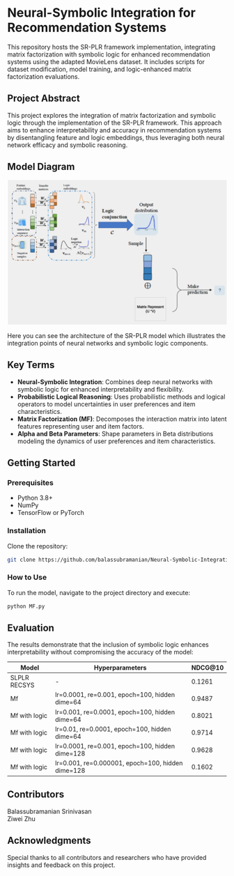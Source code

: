 # Neural-Symbolic Integration for Recommendation Systems

This repository hosts the SR-PLR framework implementation, integrating matrix factorization with symbolic logic for enhanced recommendation systems using the adapted MovieLens dataset. It includes scripts for dataset modification, model training, and logic-enhanced matrix factorization evaluations.


## Project Abstract

This project explores the integration of matrix factorization and symbolic logic through the implementation of the SR-PLR framework. This approach aims to enhance interpretability and accuracy in recommendation systems by disentangling feature and logic embeddings, thus leveraging both neural network efficacy and symbolic reasoning.

## Model Diagram

![Model Diagram](Model-Architecture.png)

Here you can see the architecture of the SR-PLR model which illustrates the integration points of neural networks and symbolic logic components.

## Key Terms

- **Neural-Symbolic Integration**: Combines deep neural networks with symbolic logic for enhanced interpretability and flexibility.
- **Probabilistic Logical Reasoning**: Uses probabilistic methods and logical operators to model uncertainties in user preferences and item characteristics.
- **Matrix Factorization (MF)**: Decomposes the interaction matrix into latent features representing user and item factors.
- **Alpha and Beta Parameters**: Shape parameters in Beta distributions modeling the dynamics of user preferences and item characteristics.

## Getting Started

### Prerequisites

- Python 3.8+
- NumPy
- TensorFlow or PyTorch

### Installation

Clone the repository:
```bash
git clone https://github.com/balassubramanian/Neural-Symbolic-Integration-for-Recommendation-Systems.git
```
### How to Use

To run the model, navigate to the project directory and execute:
```bash
python MF.py
```


## Evaluation

The results demonstrate that the inclusion of symbolic logic enhances interpretability without compromising the accuracy of the model:

| Model         | Hyperparameters                      | NDCG@10 |
|---------------|--------------------------------------|---------|
| SLPLR RECSYS  | -                                    | 0.1261  |
| Mf            | lr=0.0001, re=0.001, epoch=100, hidden dime=64 | 0.9487  |
| Mf with logic | lr=0.001, re=0.0001, epoch=100, hidden dime=64 | 0.8021  |
| Mf with logic | lr=0.01, re=0.0001, epoch=100, hidden dime=64 | 0.9714  |
| Mf with logic | lr=0.0001, re=0.001, epoch=100, hidden dime=128 | 0.9628  |
| Mf with logic | lr=0.001, re=0.000001, epoch=100, hidden dime=128 | 0.1602  |



## Contributors

Balassubramanian Srinivasan  
Ziwei Zhu

## Acknowledgments

Special thanks to all contributors and researchers who have provided insights and feedback on this project.


